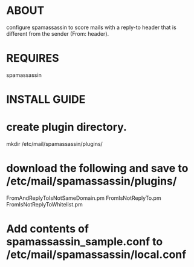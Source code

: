 ABOUT
================================
configure spamassassin to score mails with a reply-to header that is different from the sender (From: header).

REQUIRES
================================

spamassassin

INSTALL GUIDE
================================
create plugin directory.
===
mkdir /etc/mail/spamassassin/plugins/

download the following and save to /etc/mail/spamassassin/plugins/
===
FromAndReplyToIsNotSameDomain.pm
FromIsNotReplyTo.pm
FromIsNotReplyToWhitelist.pm

Add contents of  spamassassin_sample.conf to  /etc/mail/spamassassin/local.conf
===
 
